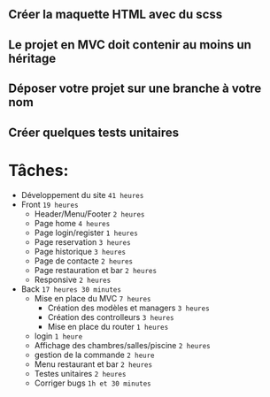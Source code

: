 ## Créer la maquette HTML avec du scss

## Le projet en MVC doit contenir au moins un héritage

## Déposer votre projet sur une branche à votre nom

## Créer quelques tests unitaires

# Tâches:

- Développement du site `41 heures`
- Front `19 heures`
    - Header/Menu/Footer `2 heures`
    - Page home `4 heures`
    - Page login/register `1 heures`
    - Page reservation `3 heures`
    - Page historique `3 heures`
    - Page de contacte `2 heures`
    - Page restauration et bar `2 heures`
    - Responsive `2 heures`
- Back `17 heures 30 minutes`
    - Mise en place du MVC `7 heures`
      - Création des modèles et managers `3 heures`
      - Création des controlleurs `3 heures`
      - Mise en place du router `1 heures`
    - login `1 heure`
    - Affichage des chambres/salles/piscine `2 heures`
    - gestion de la commande `2 heure`
    - Menu restaurant et bar `2 heures`
    - Testes unitaires `2 heures`
    - Corriger bugs `1h et 30 minutes`